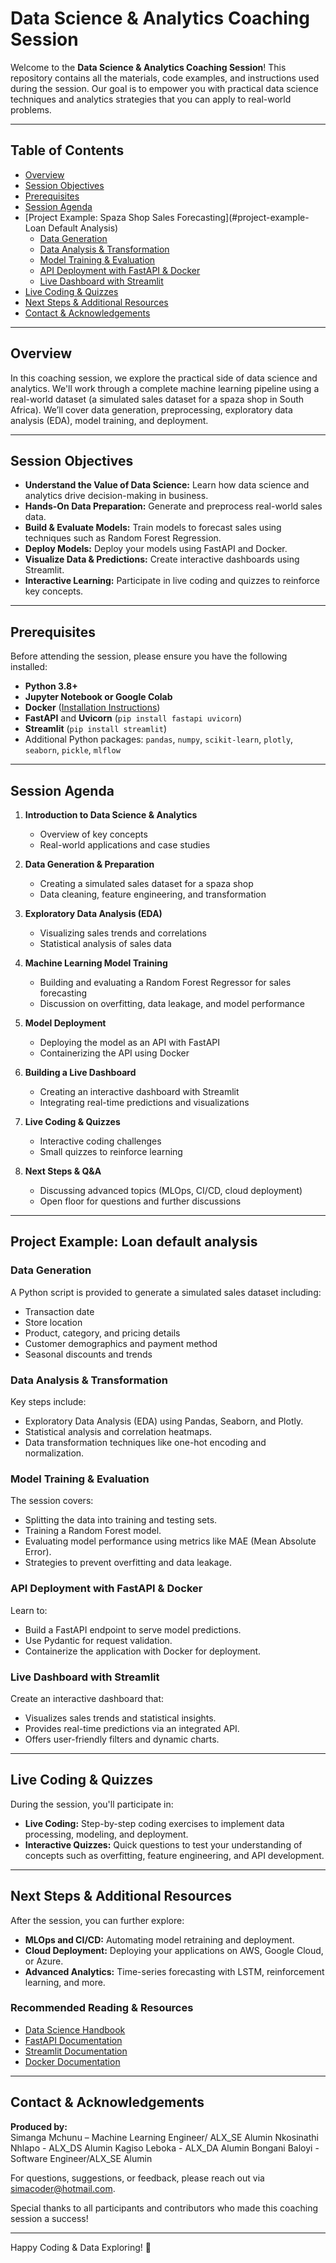# Data Science & Analytics Coaching Session

Welcome to the **Data Science & Analytics Coaching Session**! This repository contains all the materials, code examples, and instructions used during the session. Our goal is to empower you with practical data science techniques and analytics strategies that you can apply to real-world problems.

---

## Table of Contents

- [Overview](#overview)
- [Session Objectives](#session-objectives)
- [Prerequisites](#prerequisites)
- [Session Agenda](#session-agenda)
- [Project Example: Spaza Shop Sales Forecasting](#project-example-Loan Default Analysis)
  - [Data Generation](#data-generation)
  - [Data Analysis & Transformation](#data-analysis--transformation)
  - [Model Training & Evaluation](#model-training--evaluation)
  - [API Deployment with FastAPI & Docker](#api-deployment-with-fastapi--docker)
  - [Live Dashboard with Streamlit](#live-dashboard-with-streamlit)
- [Live Coding & Quizzes](#live-coding--quizzes)
- [Next Steps & Additional Resources](#next-steps--additional-resources)
- [Contact & Acknowledgements](#contact--acknowledgements)

---

## Overview

In this coaching session, we explore the practical side of data science and analytics. We'll work through a complete machine learning pipeline using a real-world dataset (a simulated sales dataset for a spaza shop in South Africa). We’ll cover data generation, preprocessing, exploratory data analysis (EDA), model training, and deployment.

---

## Session Objectives

- **Understand the Value of Data Science:** Learn how data science and analytics drive decision-making in business.
- **Hands-On Data Preparation:** Generate and preprocess real-world sales data.
- **Build & Evaluate Models:** Train models to forecast sales using techniques such as Random Forest Regression.
- **Deploy Models:** Deploy your models using FastAPI and Docker.
- **Visualize Data & Predictions:** Create interactive dashboards using Streamlit.
- **Interactive Learning:** Participate in live coding and quizzes to reinforce key concepts.

---

## Prerequisites

Before attending the session, please ensure you have the following installed:

- **Python 3.8+**
- **Jupyter Notebook or Google Colab**
- **Docker** ([Installation Instructions](https://www.docker.com/get-started))
- **FastAPI** and **Uvicorn** (`pip install fastapi uvicorn`)
- **Streamlit** (`pip install streamlit`)
- Additional Python packages: `pandas`, `numpy`, `scikit-learn`, `plotly`, `seaborn`, `pickle`, `mlflow`

---

## Session Agenda

1. **Introduction to Data Science & Analytics**
   - Overview of key concepts
   - Real-world applications and case studies

2. **Data Generation & Preparation**
   - Creating a simulated sales dataset for a spaza shop
   - Data cleaning, feature engineering, and transformation

3. **Exploratory Data Analysis (EDA)**
   - Visualizing sales trends and correlations
   - Statistical analysis of sales data

4. **Machine Learning Model Training**
   - Building and evaluating a Random Forest Regressor for sales forecasting
   - Discussion on overfitting, data leakage, and model performance

5. **Model Deployment**
   - Deploying the model as an API with FastAPI
   - Containerizing the API using Docker

6. **Building a Live Dashboard**
   - Creating an interactive dashboard with Streamlit
   - Integrating real-time predictions and visualizations

7. **Live Coding & Quizzes**
   - Interactive coding challenges
   - Small quizzes to reinforce learning

8. **Next Steps & Q&A**
   - Discussing advanced topics (MLOps, CI/CD, cloud deployment)
   - Open floor for questions and further discussions

---

## Project Example: Loan default analysis 

### Data Generation

A Python script is provided to generate a simulated sales dataset including:
- Transaction date
- Store location
- Product, category, and pricing details
- Customer demographics and payment method
- Seasonal discounts and trends

### Data Analysis & Transformation

Key steps include:
- Exploratory Data Analysis (EDA) using Pandas, Seaborn, and Plotly.
- Statistical analysis and correlation heatmaps.
- Data transformation techniques like one-hot encoding and normalization.

### Model Training & Evaluation

The session covers:
- Splitting the data into training and testing sets.
- Training a Random Forest model.
- Evaluating model performance using metrics like MAE (Mean Absolute Error).
- Strategies to prevent overfitting and data leakage.

### API Deployment with FastAPI & Docker

Learn to:
- Build a FastAPI endpoint to serve model predictions.
- Use Pydantic for request validation.
- Containerize the application with Docker for deployment.

### Live Dashboard with Streamlit

Create an interactive dashboard that:
- Visualizes sales trends and statistical insights.
- Provides real-time predictions via an integrated API.
- Offers user-friendly filters and dynamic charts.

---

## Live Coding & Quizzes

During the session, you'll participate in:
- **Live Coding:** Step-by-step coding exercises to implement data processing, modeling, and deployment.
- **Interactive Quizzes:** Quick questions to test your understanding of concepts such as overfitting, feature engineering, and API development.

---

## Next Steps & Additional Resources

After the session, you can further explore:
- **MLOps and CI/CD:** Automating model retraining and deployment.
- **Cloud Deployment:** Deploying your applications on AWS, Google Cloud, or Azure.
- **Advanced Analytics:** Time-series forecasting with LSTM, reinforcement learning, and more.

### Recommended Reading & Resources

- [Data Science Handbook](https://www.datasciencehandbook.org/)
- [FastAPI Documentation](https://fastapi.tiangolo.com/)
- [Streamlit Documentation](https://docs.streamlit.io/)
- [Docker Documentation](https://docs.docker.com/)

---

## Contact & Acknowledgements

**Produced by:**  
Simanga Mchunu – Machine Learning Engineer/ ALX_SE Alumin
Nkosinathi Nhlapo - ALX_DS Alumin
Kagiso Leboka - ALX_DA Alumin
Bongani Baloyi - Software Engineer/ALX_SE Alumin

For questions, suggestions, or feedback, please reach out via [simacoder@hotmail.com](mailto:simacoder@hotmail.com).

Special thanks to all participants and contributors who made this coaching session a success!

---

Happy Coding & Data Exploring! 🚀
